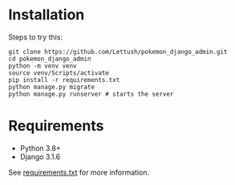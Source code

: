 # Installation #
Steps to try this:
<br>

    git clone https://github.com/Lettush/pokemon_django_admin.git
    cd pokemon_django_admin
    python -m venv venv
    source venv/Scripts/activate
    pip install -r requirements.txt
    python manage.py migrate
    python manage.py runserver # starts the server
    
# Requirements #
- Python 3.8+
- Django 3.1.6

See [requirements.txt](https://github.com/Lettush/pokemon_django_admin/blob/master/requirements.txt) for more information.
